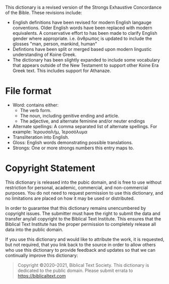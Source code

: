 This dictionary is a revised version of the Strongs Exhaustive Concordance of the Bible. These revisions include:

 - English definitions have been revised for modern English langauge conventions. Older English words have been replaced with modern equivalents. A conservative effort to has been made to clarify English gender where appropriate. i.e. ἄνθρωπος is updated to include the glosses "man, person, mankind, human" 
 - Defintions have been split or merged based upon modern lingustic understanding of Koine Greek.
 - The dictionary has been slightly expanded to include some vocabulary that appears outside of the New Testament to support other Koine Era Greek text. This includes support for Athanaze.

# File format

 - Word: contains either:
    - The verb form.
    - The noun, including genitive ending and article.
    - The adjective, and alternate feminine and/or neuter endings
 - Alternate spellings: A comma separated list of alternate spellings. For example: Ἰερουσαλήμ, Ἱεροσόλυμα
 - Transliteration into English.
 - Gloss: English words demonstrating possible translations.
 - Strongs: One or more strongs numbers this entry maps to.

# Copyright Statement

This dictionary is released into the pubic domain, and is free to use without restriction for personal, academic, commercial, and non-commercial purposes. You do not need to request permission to use this dictionary, and no limitations are placed on how it may be used or distributed.


In order to guarantee that this dictionary remains unencumbered by copyright issues. The submitter must have the right to submit the data and transfer any/all copyright to the Biblical Text Institute. This ensures that the Biblical Text Institute has the proper permission to completely release all data into the public domain.

If you use this dictionary and would like to attribute the work, it is
requested, but not required, that you link back to the source in order to
allow others who use this dictionary to provide feedback and updates so
that we can continually improve this dictionary:

> Copyright ©2020–2021, Biblical Text Society. This dictionary is dedicated to
> the public domain. Please submit errata to https://biblicaltext.com


